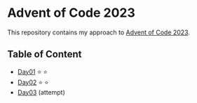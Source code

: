 # Advent of Code 2023
This repository contains my approach to [Advent of Code 2023](https://adventofcode.com/2023).

## Table of Content
- [Day01](https://github.com/Ewa-Anna/Advent-of-Code-2023/tree/main/Day_01) :star: :star:
- [Day02](https://github.com/Ewa-Anna/Advent-of-Code-2023/tree/main/Day_02) :star: :star:
- [Day03](https://github.com/Ewa-Anna/Advent-of-Code-2023/tree/main/Day_03) (attempt)